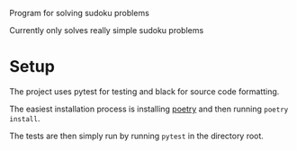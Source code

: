 Program for solving sudoku problems

Currently only solves really simple sudoku problems


# Setup
The project uses pytest for testing and black for source code formatting.

The easiest installation process is installing [poetry](https://python-poetry.org/) 
and then running `poetry install`.

The tests are then simply run by running `pytest` in the directory root.